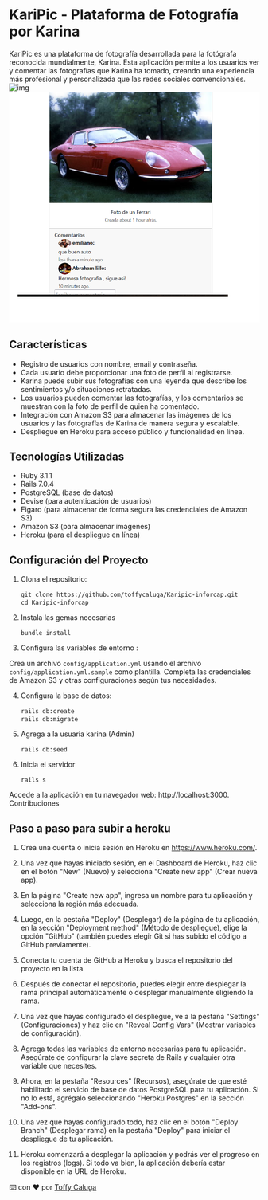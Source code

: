# KariPic - Plataforma de Fotografía por Karina

KariPic es una plataforma de fotografía desarrollada para la fotógrafa reconocida mundialmente, Karina. Esta aplicación permite a los usuarios ver y comentar las fotografías que Karina ha tomado, creando una experiencia más profesional y personalizada que las redes sociales convencionales.
![img](https://github.com/toffycaluga/Karipi-inforcap/blob/main/app/assets/images/r1.png)
![img](https://github.com/toffycaluga/Karipic-inforcap/blob/main/app/assets/images/r2.png)

## Características

- Registro de usuarios con nombre, email y contraseña.
- Cada usuario debe proporcionar una foto de perfil al registrarse.
- Karina puede subir sus fotografías con una leyenda que describe los sentimientos y/o situaciones retratadas.
- Los usuarios pueden comentar las fotografías, y los comentarios se muestran con la foto de perfil de quien ha comentado.
- Integración con Amazon S3 para almacenar las imágenes de los usuarios y las fotografías de Karina de manera segura y escalable.
- Despliegue en Heroku para acceso público y funcionalidad en línea.

## Tecnologías Utilizadas

- Ruby 3.1.1
- Rails 7.0.4
- PostgreSQL (base de datos)
- Devise (para autenticación de usuarios)
- Figaro (para almacenar de forma segura las credenciales de Amazon S3)
- Amazon S3 (para almacenar imágenes)
- Heroku (para el despliegue en línea)

## Configuración del Proyecto

1.  Clona el repositorio:

        git clone https://github.com/toffycaluga/Karipic-inforcap.git
        cd Karipic-inforcap

2.  Instala las gemas necesarias

        bundle install

3.  Configura las variables de entorno :

Crea un archivo `config/application.yml` usando el archivo `config/application.yml.sample` como plantilla. Completa las credenciales de Amazon S3 y otras configuraciones según tus necesidades.

4.  Configura la base de datos:

        rails db:create
        rails db:migrate

5.  Agrega a la usuaria karina (Admin)

        rails db:seed

6.  Inicia el servidor

        rails s

Accede a la aplicación en tu navegador web: http://localhost:3000.
Contribuciones

## Paso a paso para subir a heroku

1. Crea una cuenta o inicia sesión en Heroku en https://www.heroku.com/.

2. Una vez que hayas iniciado sesión, en el Dashboard de Heroku, haz clic en el botón "New" (Nuevo) y selecciona "Create new app" (Crear nueva app).

3. En la página "Create new app", ingresa un nombre para tu aplicación y selecciona la región más adecuada.

4. Luego, en la pestaña "Deploy" (Desplegar) de la página de tu aplicación, en la sección "Deployment method" (Método de despliegue), elige la opción "GitHub" (también puedes elegir Git si has subido el código a GitHub previamente).

5. Conecta tu cuenta de GitHub a Heroku y busca el repositorio del proyecto en la lista.

6. Después de conectar el repositorio, puedes elegir entre desplegar la rama principal automáticamente o desplegar manualmente eligiendo la rama.

7. Una vez que hayas configurado el despliegue, ve a la pestaña "Settings" (Configuraciones) y haz clic en "Reveal Config Vars" (Mostrar variables de configuración).

8. Agrega todas las variables de entorno necesarias para tu aplicación. Asegúrate de configurar la clave secreta de Rails y cualquier otra variable que necesites.

9. Ahora, en la pestaña "Resources" (Recursos), asegúrate de que esté habilitado el servicio de base de datos PostgreSQL para tu aplicación. Si no lo está, agrégalo seleccionando "Heroku Postgres" en la sección "Add-ons".

10. Una vez que hayas configurado todo, haz clic en el botón "Deploy Branch" (Desplegar rama) en la pestaña "Deploy" para iniciar el despliegue de tu aplicación.

11. Heroku comenzará a desplegar la aplicación y podrás ver el progreso en los registros (logs). Si todo va bien, la aplicación debería estar disponible en la URL de Heroku.

⌨️ con ❤️ por [Toffy Caluga](https://github.com/toffycaluga)
